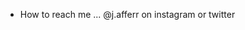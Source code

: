 - How to reach me ... @j.afferr on instagram or twitter
 
<!---
J-992/J-992 is a ✨ special ✨ repository because its `README.md` (this file) appears on your GitHub profile.
You can click the Preview link to take a look at your changes.
--->
